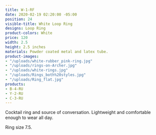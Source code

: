 ```yaml
---
title: W-1-RF
date: 2020-02-19 02:20:00 -05:00
position: 24
visible-title: White Loop Ring
designs: Loop Ring
product-colors: White
price: 120
width: 2.5
height: 2.5 inches
materials: Powder coated metal and latex tube.
product-images:
- "/uploads/white-rubber_pink-ring.jpg"
- "/uploads/rings-on-Archer.jpg"
- "/uploads/white-rings.jpg"
- "/uploads/Rings_both%20styles.jpg"
- "/uploads/Ring_flat.jpg"
products:
- B-4-RU
- Y-2-RU
- C-3-RU
---
```


Cocktail ring and source of conversation. Lightweight and comfortable enough to wear all day.

Ring size 7.5. 